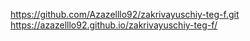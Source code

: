 https://github.com/Azazelllo92/zakrivayuschiy-teg-f.git
https://azazelllo92.github.io/zakrivayuschiy-teg-f/
